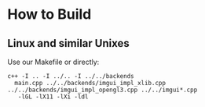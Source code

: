 
# How to Build

## Linux and similar Unixes

Use our Makefile or directly:
```
c++ -I .. -I ../.. -I ../../backends
  main.cpp ../../backends/imgui_impl_xlib.cpp ../../backends/imgui_impl_opengl3.cpp ../../imgui*.cpp
   -lGL -lX11 -lXi -ldl
```
